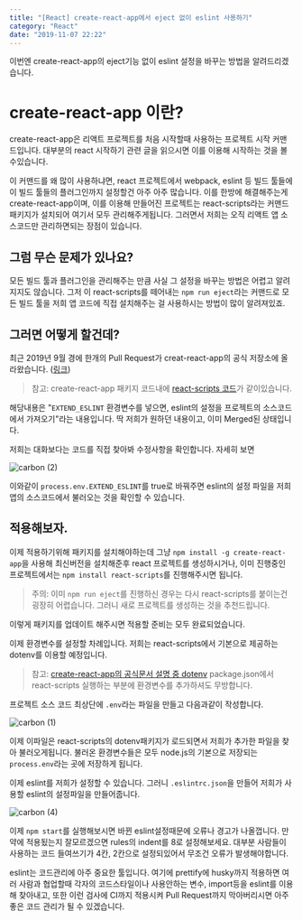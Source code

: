 ```yaml
---
title: "[React] create-react-app에서 eject 없이 eslint 사용하기"
category: "React"
date: "2019-11-07 22:22"
---
```

이번엔 create-react-app의 eject기능 없이 eslint 설정을 바꾸는 방법을 알려드리겠습니다.

# create-react-app 이란?
create-react-app은 리액트 프로젝트를 처음 시작할때 사용하는 프로젝트 시작 커맨드입니다. 대부분의 react 시작하기 관련 글을 읽으시면 이를 이용해 시작하는 것을 볼수있습니다.

이 커맨드를 왜 많이 사용하냐면, react 프로젝트에서 webpack, eslint 등 빌드 툴들에 이 빌드 툴들의 플러그인까지 설정할건 아주 아주 많습니다. 이를 한방에 해결해주는게 create-react-app이며, 이를 이용해 만들어진 프로젝트는 react-scripts라는 커맨드 패키지가 설치되어 여기서 모두 관리해주게됩니다. 그러면서 저희는 오직 리액트 앱 소스코드만 관리하면되는 장점이 있습니다.

## 그럼 무슨 문제가 있나요?
모든 빌드 툴과 플러그인을 관리해주는 만큼 사실 그 설정을 바꾸는 방법은 어렵고 알려지지도 않습니다. 그저 이 react-scripts를 떼어내는 `npm run eject`라는 커맨드로 모든 빌드 툴을 저희 앱 코드에 직접 설치해주는 걸 사용하시는 방법이 많이 알려져있죠.

## 그러면 어떻게 할건데?
최근 2019년 9월 경에 한개의 Pull Request가 creat-react-app의 공식 저장소에 올라왔습니다. ([링크](https://github.com/facebook/create-react-app/pull/7530))

> 참고: create-react-app 패키지 코드내에 [react-scripts 코드](https://github.com/facebook/create-react-app/tree/master/packages/react-scripts)가 같이있습니다.

해당내용은 "`EXTEND_ESLINT` 환경변수를 넣으면, eslint의 설정을 프로젝트의 소스코드에서 가져오기"라는 내용입니다. 딱 저희가 원하던 내용이고, 이미 Merged된 상태입니다.

저희는 대화보다는 코드를 직접 찾아봐 수정사항을 확인합니다. 자세히 보면

![carbon (2)](https://user-images.githubusercontent.com/1689721/68362273-11803f00-016a-11ea-9663-f9064a3c0253.png)

이와같이 `process.env.EXTEND_ESLINT`를 true로 바꿔주면 eslint의 설정 파일을 저희 앱의 소스코드에서 불러오는 것을 확인할 수 있습니다.

## 적용해보자.
이제 적용하기위해 패키지를 설치해야하는데 그냥 `npm install -g create-react-app`을 사용해 최신버전을 설치해준후 react 프로젝트를 생성하시거나, 이미 진행중인 프로젝트에서는 `npm install react-scripts`를 진행해주시면 됩니다.
> 주의: 이미 `npm run eject`를 진행하신 경우는 다시 react-scripts를 붙이는건 굉장히 어렵습니다. 그러니 새로 프로젝트를 생성하는 것을 추천드립니다.

이렇게 패키지를 업데이트 해주시면 적용할 준비는 모두 완료되었습니다.

이제 환경변수를 설정할 차례입니다. 저희는 react-scripts에서 기본으로 제공하는 dotenv를 이용할 예정입니다.
> 참고: [create-react-app의 공식문서 설명 중 dotenv](https://create-react-app.dev/docs/adding-custom-environment-variables/#expanding-environment-variables-in-env)
> package.json에서 react-scripts 실행하는 부분에 환경변수를 추가하셔도 무방합니다.

프로젝트 소스 코드 최상단에 `.env`라는 파일을 만들고 다음과같이 작성합니다.

![carbon (1)](https://user-images.githubusercontent.com/1689721/68362271-104f1200-016a-11ea-8f0c-782d5e744144.png)

이제 이파일은 react-scripts의 dotenv패키지가 로드되면서 저희가 추가한 파일을 찾아 불러오게됩니다. 불러온 환경변수들은 모두 node.js의 기본으로 저장되는 `process.env`라는 곳에 저장하게 됩니다.

이제 eslint를 저희가 설정할 수 있습니다. 그러니 `.eslintrc.json`을 만들어 저희가 사용할 eslint의 설정파일을 만들어줍니다.

![carbon (4)](https://user-images.githubusercontent.com/1689721/68362333-4391a100-016a-11ea-8753-b940baad393e.png)

이제 `npm start`를 실행해보시면 바뀐 eslint설정때문에 오류나 경고가 나올껍니다. 만약에 적용됬는지 잘모르겠으면 rules의 indent를 8로 설정해보세요. 대부분 사람들이 사용하는 코드 들여쓰기가 4칸, 2칸으로 설정되있어서 무조건 오류가 발생해야합니다.

eslint는 코드관리에 아주 중요한 툴입니다. 여기에 prettify에 husky까지 적용하면 여러 사람과 협업할때 각자의 코드스타일이나 사용안하는 변수, import등을 eslint를 이용해 찾아내고, 또한 이런 검사에 CI까지 적용시켜 Pull Request까지 막아버리시면 아주 좋은 코드 관리가 될 수 있겠습니다.
